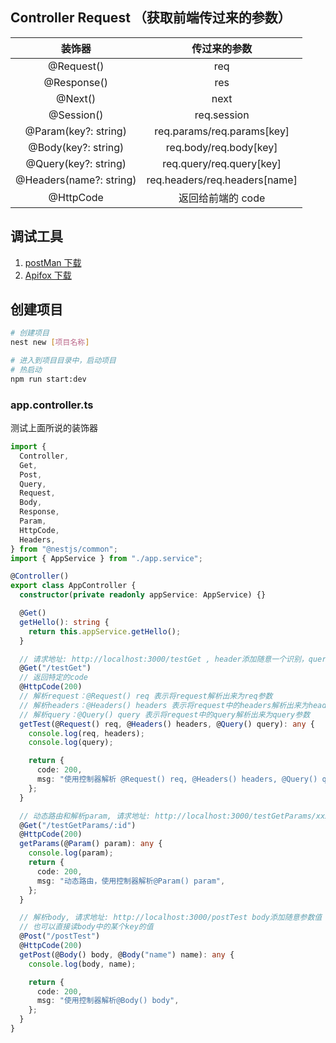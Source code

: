 ## Controller Request （获取前端传过来的参数）

|         装饰器          |         传过来的参数          |
| :---------------------: | :---------------------------: |
|       @Request()        |              req              |
|       @Response()       |              res              |
|         @Next()         |             next              |
|       @Session()        |          req.session          |
|  @Param(key?: string)   |  req.params/req.params[key]   |
|   @Body(key?: string)   |    req.body/req.body[key]     |
|  @Query(key?: string)   |   req.query/req.query[key]    |
| @Headers(name?: string) | req.headers/req.headers[name] |
|        @HttpCode        |       返回给前端的 code       |

## 调试工具

1. [postMan 下载](https://www.postman.com/downloads/)
2. [Apifox 下载](https://apifox.com/?utm_source=baidu_sem1)

## 创建项目

```sh
# 创建项目
nest new [项目名称]

# 进入到项目目录中，启动项目
# 热启动
npm run start:dev
```

### app.controller.ts

测试上面所说的装饰器

```ts
import {
  Controller,
  Get,
  Post,
  Query,
  Request,
  Body,
  Response,
  Param,
  HttpCode,
  Headers,
} from "@nestjs/common";
import { AppService } from "./app.service";

@Controller()
export class AppController {
  constructor(private readonly appService: AppService) {}

  @Get()
  getHello(): string {
    return this.appService.getHello();
  }

  // 请求地址: http://localhost:3000/testGet , header添加随意一个识别，query添加参数
  @Get("/testGet")
  // 返回特定的code
  @HttpCode(200)
  // 解析request：@Request() req 表示将request解析出来为req参数
  // 解析headers：@Headers() headers 表示将request中的headers解析出来为headers参数
  // 解析query：@Query() query 表示将request中的query解析出来为query参数
  getTest(@Request() req, @Headers() headers, @Query() query): any {
    console.log(req, headers);
    console.log(query);

    return {
      code: 200,
      msg: "使用控制器解析 @Request() req, @Headers() headers, @Query() query",
    };
  }

  // 动态路由和解析param, 请求地址: http://localhost:3000/testGetParams/xxxx
  @Get("/testGetParams/:id")
  @HttpCode(200)
  getParams(@Param() param): any {
    console.log(param);
    return {
      code: 200,
      msg: "动态路由，使用控制器解析@Param() param",
    };
  }

  // 解析body, 请求地址: http://localhost:3000/postTest body添加随意参数值
  // 也可以直接读body中的某个key的值
  @Post("/postTest")
  @HttpCode(200)
  getPost(@Body() body, @Body("name") name): any {
    console.log(body, name);

    return {
      code: 200,
      msg: "使用控制器解析@Body() body",
    };
  }
}
```
